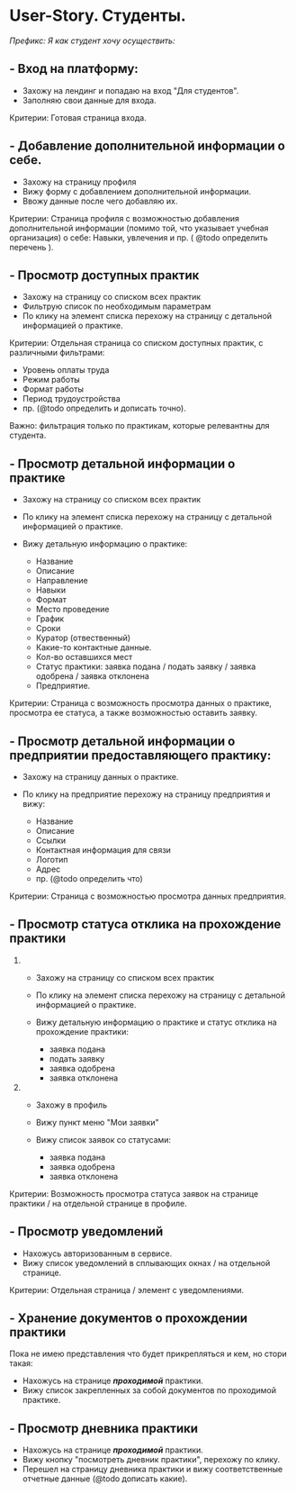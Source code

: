 # User-Story. Студенты. 

_Префикс: Я как студент хочу осуществить:_

## - Вход на платформу:

* Захожу на лендинг и попадаю на вход "Для студентов".
* Заполняю свои данные для входа. 

Критерии: Готовая страница входа.

## - Добавление дополнительной информации о себе.

* Захожу на страницу профиля
* Вижу форму с добавлением дополнительной информации.
* Ввожу данные после чего добавляю их.

Критерии: Страница профиля с возможностью добавления 
дополнительной информации (помимо той, что указывает учебная 
организация) о себе: Навыки, увлечения и пр. ( @todo определить перечень ).

## - Просмотр доступных практик 

* Захожу на страницу со списком всех практик
* Фильтрую список по необходимым параметрам
* По клику на элемент списка перехожу на страницу с детальной информацией о практике.

Критерии: Отдельная страница со списком доступных практик, с различными фильтрами:

- Уровень оплаты труда
- Режим работы
- Формат работы
- Период трудоустройства
- пр. (@todo определить и дописать точно).

Важно: фильтрация только по практикам, которые релевантны для студента.

## - Просмотр детальной информации о практике

* Захожу на страницу со списком всех практик
* По клику на элемент списка перехожу на страницу с детальной информацией о практике.
* Вижу детальную информацию о практике:

   - Название
   - Описание
   - Направление
   - Навыки
   - Формат
   - Место проведение
   - График
   - Сроки 
   - Куратор (отвественный)
   - Какие-то контактные данные.
   - Кол-во оставшихся мест
   - Статус практики: заявка подана / подать заявку / заявка одобрена / заявка отклонена
   - Предприятие.

Критерии: Страница с возможность просмотра данных о практике, просмотра ее статуса, а также
возможностью оставить заявку.

## - Просмотр детальной информации о предприятии предоставляющего практику:

* Захожу на страницу данных о практике.
* По клику на предприятие перехожу на страницу предприятия и вижу:
   
   - Название
   - Описание
   - Ссылки
   - Контактная информация для связи
   - Логотип
   - Адрес
   - пр. (@todo определить что)

Критерии: Страница с возможностью просмотра данных предприятия.

## - Просмотр статуса отклика на прохождение практики

1. * Захожу на страницу со списком всех практик
   * По клику на элемент списка перехожу на страницу с детальной информацией о практике.
   * Вижу детальную информацию о практике и статус отклика на прохождение практики:
  
     - заявка подана 
     - подать заявку
     - заявка одобрена
     - заявка отклонена

2. * Захожу в профиль
   * Вижу пункт меню "Мои заявки"
   * Вижу список заявок со статусами:

       - заявка подана 
       - заявка одобрена
       - заявка отклонена

Критерии: Возможность просмотра статуса заявок на странице практики / на отдельной странице в профиле.

## - Просмотр уведомлений 

* Нахожусь авторизованным в сервисе.
* Вижу список уведомлений в сплывающих окнах / на отдельной странице. 

Критерии: Отдельная страница / элемент с уведомлениями.

## - Хранение документов о прохождении практики 

Пока не имею представления что будет прикрепляться и кем, но стори такая:

* Нахожусь на странице **_проходимой_** практики.
* Вижу список закрепленных за собой документов по проходимой практике.

## - Просмотр дневника практики

* Нахожусь на странице **_проходимой_** практики.
* Вижу кнопку "посмотреть дневник практики", перехожу по клику.
* Перешел на страницу дневника практики и вижу соответственные отчетные данные 
  (@todo дописать какие).



